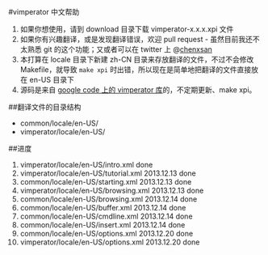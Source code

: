#vimperator 中文帮助

1. 如果你想使用，请到 download 目录下载 vimperator-x.x.x.xpi 文件
2. 如果你有兴趣翻译，或是发现翻译错误，欢迎 pull request - 虽然目前我还不太熟悉 git 的这个功能；又或者可以在 twitter 上 @[chenxsan](https://twitter.com/chenxsan)
3. 本打算在 locale 目录下新建 zh-CN 目录来存放翻译的文件，不过不会修改 Makefile，就导致 `make xpi` 时出错，所以现在是简单地把翻译的文件直接放在 en-US 目录下
4. 源码是来自 [google code 上的 vimperator 库](http://code.google.com/p/vimperator-labs/source/checkout)的，不定期更新、make xpi。

##翻译文件的目录结构

+ common/locale/en-US/
+ vimperator/locale/en-US/

##进度

1. vimperator/locale/en-US/intro.xml done
2. vimperator/locale/en-US/tutorial.xml 2013.12.13 done
3. common/locale/en-US/starting.xml 2013.12.13 done
4. vimperator/locale/en-US/browsing.xml 2013.12.13 done
5. common/locale/en-US/browsing.xml 2013.12.14 done
6. common/locale/en-US/buffer.xml 2013.12.14 done
7. common/locale/en-US/cmdline.xml 2013.12.14 done
8. common/locale/en-US/insert.xml 2013.12.14 done
9. common/locale/en-US/options.xml 2013.12.20 done
10. vimperator/locale/en-US/options.xml 2013.12.20 done
